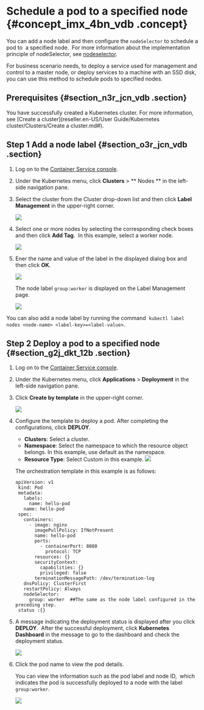 # Schedule a pod to a specified node {#concept_imx_4bn_vdb .concept}

You can add a node label and then configure the `nodeSelector` to schedule a pod to  a specified node.  For more information about the implementation principle of nodeSelector, see [nodeselector](https://kubernetes.io/docs/concepts/configuration/assign-pod-node/#nodeselector).

For business scenario needs, to deploy a service used for management and control to a master node, or deploy services to a machine with an SSD disk,  you can use this method to schedule pods to specified nodes.

## Prerequisites {#section_n3r_jcn_vdb .section}

You have successfully created a Kubernetes cluster. For more information, see [Create a cluster](reseller.en-US/User Guide/Kubernetes cluster/Clusters/Create a cluster.md#).

## Step 1 Add a node label {#section_o3r_jcn_vdb .section}

1.  Log on to the [Container Service console](https://partners-intl.console.aliyun.com/#/cs).
2.  Under the Kubernetes menu, click **Clusters** \> ** Nodes ** in the left-side navigation pane.
3.  Select the cluster from the Cluster drop-down list and then click **Label Management** in the upper-right corner.

    ![](http://static-aliyun-doc.oss-cn-hangzhou.aliyuncs.com/assets/img/6900/4463_en-US.png)

4.  Select one or more nodes by selecting the corresponding check boxes and then click **Add Tag**.  In this example, select a worker node.

    ![](http://static-aliyun-doc.oss-cn-hangzhou.aliyuncs.com/assets/img/6900/4472_en-US.png)

5.  Ener the name and value of the label in the displayed dialog box and then click **OK**.

    ![](http://static-aliyun-doc.oss-cn-hangzhou.aliyuncs.com/assets/img/6900/4474_en-US.png)

    The node label `group:worker` is displayed on the Label Management page.

    ![](http://static-aliyun-doc.oss-cn-hangzhou.aliyuncs.com/assets/img/6900/4475_en-US.png)


You can also add a node label by running the command  `kubectl label nodes <node-name> <label-key>=<label-value>`.

## Step 2 Deploy a pod to a specified node {#section_g2j_dkt_12b .section}

1.  Log on to the [Container Service console](https://partners-intl.console.aliyun.com/#/cs).
2.  Under the Kubernetes menu, click **Applications** \> **Deployment** in the left-side navigation pane.
3.  Click **Create by template** in the upper-right corner.

    ![](http://static-aliyun-doc.oss-cn-hangzhou.aliyuncs.com/assets/img/6900/4476_en-US.png)

4.  Configure the template to deploy a pod. After completing the configurations, click **DEPLOY**.

    -   **Clusters**: Select a cluster.
    -   **Namespace**: Select the namespace to which the resource object belongs. In this example, use default as the namespace.
    -   **Resource Type**: Select Custom in this example.
    ![](http://static-aliyun-doc.oss-cn-hangzhou.aliyuncs.com/assets/img/6900/4477_en-US.png)

    The orchestration template in this example is as follows:

    ```
    apiVersion: v1
     kind: Pod
     metadata:
       labels:
         name: hello-pod
       name: hello-pod
     spec:
       containers:
         - image: nginx
           imagePullPolicy: IfNotPresent
           name: hello-pod
           ports:
             - containerPort: 8080
               protocol: TCP
           resources: {}
           securityContext:
             capabilities: {}
             privileged: false
           terminationMessagePath: /dev/termination-log
       dnsPolicy: ClusterFirst
       restartPolicy: Always
       nodeSelector:                    
         group: worker  ##The same as the node label configured in the preceding step.
     status :{}
    ```

5.  A message indicating the deployment status is displayed after you click **DEPLOY**.  After the successful deployment, click **Kubernetes  Dashboard** in the message to go to the dashboard and check the deployment status.

    ![](http://static-aliyun-doc.oss-cn-hangzhou.aliyuncs.com/assets/img/6900/4478_en-US.png)

6.  Click the pod name to view the pod details.

    You can view the information such as the pod label and node ID,  which indicates the pod is successfully deployed to a node with the label `group:worker`.

    ![](http://static-aliyun-doc.oss-cn-hangzhou.aliyuncs.com/assets/img/6900/4479_en-US.png)


